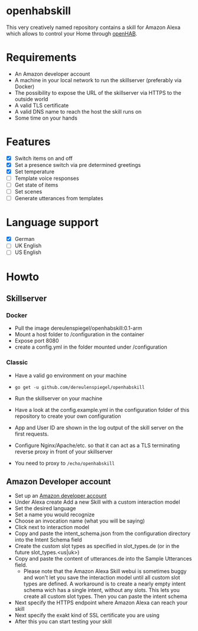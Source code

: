 # openhabskill

This very creatively named repository contains a skill for Amazon Alexa which allows
to control your Home through [openHAB](https://github.com/openhab/openhab).

# Requirements

* An Amazon developer account
* A machine in your local network to run the skillserver (preferably via Docker)
* The possibility to expose the URL of the skillserver via HTTPS to the outside world
* A valid TLS certificate
* A valid DNS name to reach the host the skill runs on
* Some time on your hands

# Features

- [x] Switch items on and off
- [x] Set a presence switch via pre determined greetings
- [x] Set temperature
- [ ] Template voice responses
- [ ] Get state of items
- [ ] Set scenes
- [ ] Generate utterances from templates

# Language support
- [x] German
- [ ] UK English
- [ ] US English

# Howto

## Skillserver

### Docker

* Pull the image dereulenspiegel/openhabskill:0.1-arm
* Mount a host folder to /configuration in the container
* Expose port 8080
* create a config.yml in the folder mounted under /configuration

### Classic

* Have a valid go environment on your machine
* `go get -u github.com/dereulenspiegel/openhabskill`
* Run the skillserver on your machine

* Have a look at the config.example.yml in the configuration folder of this repository to create your own configuration
* App and User ID are shown in the log output of the skill server on the first requests.
* Configure Nginx/Apache/etc. so that it can act as a TLS terminating reverse proxy in front of your skillserver
* You need to proxy to `/echo/openhabskill`

## Amazon Developer account
* Set up an [Amazon developer account](https://developer.amazon.com)
* Under Alexa create Add a new Skill with a custom interaction model
* Set the desired language
* Set a name you would recognize
* Choose an invocation name (what you will be saying)
* Click next to interaction model
* Copy and paste the intent_schema.json from the configuration directory into the Intent Schema field
* Create the custom slot types as specified in slot_types.de (or in the future slot_types.<us|uk>)
* Copy and paste the content of utterances.de into the Sample Utterances field.
  * Please note that the Amazon Alexa Skill webui is sometimes buggy and won't let you save the interaction model
    until all custom slot types are defined. A workaround is to create a nearly empty intent schema wich has
    a single intent, without any slots. This lets you create all custom slot types. Then you can paste
    the intent schema
* Next specify the HTTPS endpoint where Amazon Alexa can reach your skill
* Next specify the exakt kind of SSL certificate you are using
* After this you can start testing your skill